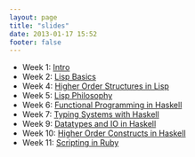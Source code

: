 ```yaml
---
layout: page
title: "slides"
date: 2013-01-17 15:52
footer: false
---
```


* Week 1: [Intro](/slides/intro.html)
* Week 2: [Lisp Basics](/slides/lisp-basics.html)
* Week 4: [Higher Order Structures in Lisp](/slides/lisp-advanced.html)
* Week 5: [Lisp Philosophy](/slides/lisp-philosophy.html)
* Week 6: [Functional Programming in Haskell](/slides/haskell-intro.html)
* Week 7: [Typing Systems with Haskell](/slides/haskell-typing.html)
* Week 9: [Datatypes and IO in Haskell](/slides/haskell-datatypes.html)
* Week 10: [Higher Order Constructs in Haskell](/slides/haskell-high-level.html)
* Week 11: [Scripting in Ruby](/slides/ruby-basics.html)
